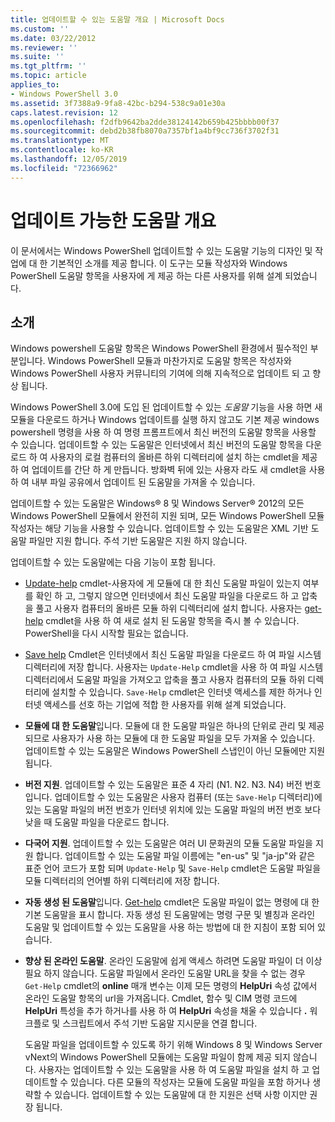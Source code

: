 ```yaml
---
title: 업데이트할 수 있는 도움말 개요 | Microsoft Docs
ms.custom: ''
ms.date: 03/22/2012
ms.reviewer: ''
ms.suite: ''
ms.tgt_pltfrm: ''
ms.topic: article
applies_to:
- Windows PowerShell 3.0
ms.assetid: 3f7388a9-9fa8-42bc-b294-538c9a01e30a
caps.latest.revision: 12
ms.openlocfilehash: f2dfb9642ba2dde38124142b659b425bbbb00f37
ms.sourcegitcommit: debd2b38fb8070a7357bf1a4bf9cc736f3702f31
ms.translationtype: MT
ms.contentlocale: ko-KR
ms.lasthandoff: 12/05/2019
ms.locfileid: "72366962"
---
```

# <a name="updatable-help-overview"></a>업데이트 가능한 도움말 개요

이 문서에서는 Windows PowerShell 업데이트할 수 있는 도움말 기능의 디자인 및 작업에 대 한 기본적인 소개를 제공 합니다. 이 도구는 모듈 작성자와 Windows PowerShell 도움말 항목을 사용자에 게 제공 하는 다른 사용자를 위해 설계 되었습니다.

## <a name="introduction"></a>소개

Windows powershell 도움말 항목은 Windows PowerShell 환경에서 필수적인 부분입니다. Windows PowerShell 모듈과 마찬가지로 도움말 항목은 작성자와 Windows PowerShell 사용자 커뮤니티의 기여에 의해 지속적으로 업데이트 되 고 향상 됩니다.

Windows PowerShell 3.0에 도입 된 업데이트할 수 있는 *도움말* 기능을 사용 하면 새 모듈을 다운로드 하거나 Windows 업데이트를 실행 하지 않고도 기본 제공 windows powershell 명령을 사용 하 여 명령 프롬프트에서 최신 버전의 도움말 항목을 사용할 수 있습니다. 업데이트할 수 있는 도움말은 인터넷에서 최신 버전의 도움말 항목을 다운로드 하 여 사용자의 로컬 컴퓨터의 올바른 하위 디렉터리에 설치 하는 cmdlet을 제공 하 여 업데이트를 간단 하 게 만듭니다. 방화벽 뒤에 있는 사용자 라도 새 cmdlet을 사용 하 여 내부 파일 공유에서 업데이트 된 도움말을 가져올 수 있습니다.

업데이트할 수 있는 도움말은 Windows® 8 및 Windows Server® 2012의 모든 Windows PowerShell 모듈에서 완전히 지원 되며, 모든 Windows PowerShell 모듈 작성자는 해당 기능을 사용할 수 있습니다. 업데이트할 수 있는 도움말은 XML 기반 도움말 파일만 지원 합니다. 주석 기반 도움말은 지원 하지 않습니다.

업데이트할 수 있는 도움말에는 다음 기능이 포함 됩니다.

- [Update-help](/powershell/module/Microsoft.PowerShell.Core/Update-Help) cmdlet-사용자에 게 모듈에 대 한 최신 도움말 파일이 있는지 여부를 확인 하 고, 그렇지 않으면 인터넷에서 최신 도움말 파일을 다운로드 하 고 압축을 풀고 사용자 컴퓨터의 올바른 모듈 하위 디렉터리에 설치 합니다.
  사용자는 [get-help](/powershell/module/Microsoft.PowerShell.Core/Get-Help) cmdlet을 사용 하 여 새로 설치 된 도움말 항목을 즉시 볼 수 있습니다.
  PowerShell을 다시 시작할 필요는 없습니다.

- [Save help](/powershell/module/Microsoft.PowerShell.Core/Save-Help) Cmdlet은 인터넷에서 최신 도움말 파일을 다운로드 하 여 파일 시스템 디렉터리에 저장 합니다. 사용자는 `Update-Help` cmdlet을 사용 하 여 파일 시스템 디렉터리에서 도움말 파일을 가져오고 압축을 풀고 사용자 컴퓨터의 모듈 하위 디렉터리에 설치할 수 있습니다. `Save-Help` cmdlet은 인터넷 액세스를 제한 하거나 인터넷 액세스를 선호 하는 기업에 적합 한 사용자를 위해 설계 되었습니다.

- **모듈에 대 한 도움말**입니다. 모듈에 대 한 도움말 파일은 하나의 단위로 관리 및 제공 되므로 사용자가 사용 하는 모듈에 대 한 도움말 파일을 모두 가져올 수 있습니다. 업데이트할 수 있는 도움말은 Windows PowerShell 스냅인이 아닌 모듈에만 지원 됩니다.

- **버전 지원**. 업데이트할 수 있는 도움말은 표준 4 자리 (N1. N2. N3. N4) 버전 번호입니다. 업데이트할 수 있는 도움말은 사용자 컴퓨터 (또는 `Save-Help` 디렉터리)에 있는 도움말 파일의 버전 번호가 인터넷 위치에 있는 도움말 파일의 버전 번호 보다 낮을 때 도움말 파일을 다운로드 합니다.

- **다국어 지원**. 업데이트할 수 있는 도움말은 여러 UI 문화권의 모듈 도움말 파일을 지원 합니다. 업데이트할 수 있는 도움말 파일 이름에는 "en-us" 및 "ja-jp"와 같은 표준 언어 코드가 포함 되며 `Update-Help` 및 `Save-Help` cmdlet은 도움말 파일을 모듈 디렉터리의 언어별 하위 디렉터리에 저장 합니다.

- **자동 생성 된 도움말**입니다. [Get-help](/powershell/module/Microsoft.PowerShell.Core/Get-Help) cmdlet은 도움말 파일이 없는 명령에 대 한 기본 도움말을 표시 합니다. 자동 생성 된 도움말에는 명령 구문 및 별칭과 온라인 도움말 및 업데이트할 수 있는 도움말을 사용 하는 방법에 대 한 지침이 포함 되어 있습니다.

- **향상 된 온라인 도움말**. 온라인 도움말에 쉽게 액세스 하려면 도움말 파일이 더 이상 필요 하지 않습니다. 도움말 파일에서 온라인 도움말 URL을 찾을 수 없는 경우 `Get-Help` cmdlet의 **online** 매개 변수는 이제 모든 명령의 **HelpUri** 속성 값에서 온라인 도움말 항목의 url을 가져옵니다. Cmdlet, 함수 및 CIM 명령 코드에 **HelpUri** 특성을 추가 하거나를 사용 하 여 **HelpUri** 속성을 채울 수 있습니다 **.** 워크플로 및 스크립트에서 주석 기반 도움말 지시문을 연결 합니다.

  도움말 파일을 업데이트할 수 있도록 하기 위해 Windows 8 및 Windows Server vNext의 Windows PowerShell 모듈에는 도움말 파일이 함께 제공 되지 않습니다. 사용자는 업데이트할 수 있는 도움말을 사용 하 여 도움말 파일을 설치 하 고 업데이트할 수 있습니다. 다른 모듈의 작성자는 모듈에 도움말 파일을 포함 하거나 생략할 수 있습니다. 업데이트할 수 있는 도움말에 대 한 지원은 선택 사항 이지만 권장 됩니다.
